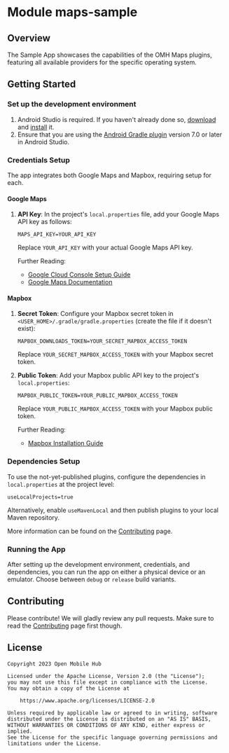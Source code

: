 # Module maps-sample

## Overview

The Sample App showcases the capabilities of the OMH Maps plugins, featuring all available providers for the specific operating system.

## Getting Started

### Set up the development environment

1. Android Studio is required. If you haven't already done so, [download](https://developer.android.com/studio/index.html) and [install](https://developer.android.com/studio/install.html?pkg=studio) it.
2. Ensure that you are using the [Android Gradle plugin](https://developer.android.com/studio/releases/gradle-plugin) version 7.0 or later in Android Studio.

### Credentials Setup

The app integrates both Google Maps and Mapbox, requiring setup for each.

#### Google Maps

1. **API Key**: In the project's `local.properties` file, add your Google Maps API key as follows:

   ```
   MAPS_API_KEY=YOUR_API_KEY
   ```

   Replace `YOUR_API_KEY` with your actual Google Maps API key.

   Further Reading:

   - [Google Cloud Console Setup Guide](/packages/plugin-googlemaps/docs/advanced/CLOUD_CONSOLE_SETUP.md)
   - [Google Maps Documentation](https://developers.google.com/maps/documentation/android-sdk/cloud-setup)

#### Mapbox

1. **Secret Token**: Configure your Mapbox secret token in `<USER_HOME>/.gradle/gradle.properties` (create the file if it doesn't exist):

   ```
   MAPBOX_DOWNLOADS_TOKEN=YOUR_SECRET_MAPBOX_ACCESS_TOKEN
   ```

   Replace `YOUR_SECRET_MAPBOX_ACCESS_TOKEN` with your Mapbox secret token.

2. **Public Token**: Add your Mapbox public API key to the project's `local.properties`:

   ```
   MAPBOX_PUBLIC_TOKEN=YOUR_PUBLIC_MAPBOX_ACCESS_TOKEN
   ```

   Replace `YOUR_PUBLIC_MAPBOX_ACCESS_TOKEN` with your Mapbox public token.

   Further Reading:

   - [Mapbox Installation Guide](https://docs.mapbox.com/android/maps/guides/install#configure-credentials)

### Dependencies Setup

To use the not-yet-published plugins, configure the dependencies in `local.properties` at the project level:

```
useLocalProjects=true
```

Alternatively, enable `useMavenLocal` and then publish plugins to your local Maven repository.

More information can be found on the [Contributing](https://github.com/openmobilehub/android-omh-maps/blob/main/CONTRIBUTING.md) page.

### Running the App

After setting up the development environment, credentials, and dependencies, you can run the app on either a physical device or an emulator. Choose between `debug` or `release` build variants.

## Contributing

Please contribute! We will gladly review any pull requests. Make sure to read the [Contributing](https://github.com/openmobilehub/android-omh-maps/blob/main/CONTRIBUTING.md) page first though.

## License

```
Copyright 2023 Open Mobile Hub

Licensed under the Apache License, Version 2.0 (the "License");
you may not use this file except in compliance with the License.
You may obtain a copy of the License at

    https://www.apache.org/licenses/LICENSE-2.0

Unless required by applicable law or agreed to in writing, software
distributed under the License is distributed on an "AS IS" BASIS,
WITHOUT WARRANTIES OR CONDITIONS OF ANY KIND, either express or implied.
See the License for the specific language governing permissions and
limitations under the License.
```
